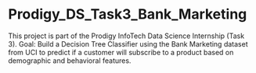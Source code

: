 # Prodigy_DS_Task3_Bank_Marketing
This project is part of the Prodigy InfoTech Data Science Internship (Task 3).  Goal: Build a Decision Tree Classifier using the Bank Marketing dataset from UCI to predict if a customer will subscribe to a product based on demographic and behavioral features.
